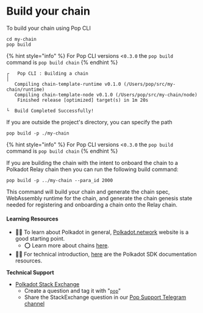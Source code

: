 # Build your chain

To build your chain using Pop CLI

```shell
cd my-chain
pop build
```

{% hint style="info" %}
For Pop CLI versions <`0.3.0` the `pop build` command is `pop build chain`
{% endhint %}

```
┌   Pop CLI : Building a chain
│
   Compiling chain-template-runtime v0.1.0 (/Users/pop/src/my-chain/runtime)
   Compiling chain-template-node v0.1.0 (/Users/pop/src/my-chain/node)
    Finished release [optimized] target(s) in 1m 20s

└  Build Completed Successfully!
```

If you are outside the project's directory, you can specify the path

```shell
pop build -p ./my-chain
```

{% hint style="info" %}
For Pop CLI versions <`0.3.0` the `pop build` command is `pop build chain`
{% endhint %}

If you are building the chain with the intent to onboard the chain to a Polkadot Relay chain then you can run the following build command:

```
pop build -p ../my-chain --para_id 2000
```

This command will build your chain and generate the chain spec, WebAssembly runtime for the chain, and generate the chain genesis state needed for registering and onboarding a chain onto the Relay chain.

#### Learning Resources

* 🧑‍🏫 To learn about Polkadot in general, [Polkadot.network](https://polkadot.network/) website is a good starting point.
  * ⭕ Learn more about chains [here](https://wiki.polkadot.network/docs/learn-parachains).
* 🧑‍🔧 For technical introduction, [here](https://github.com/paritytech/polkadot-sdk#-documentation) are the Polkadot SDK documentation resources.

**Technical Support**

* [Polkadot Stack Exchange](https://polkadot.stackexchange.com/)
  * Create a question and tag it with "[`pop`](https://substrate.stackexchange.com/tags/pop/info)"
  * Share the StackExchange question in our [Pop Support Telegram channel](https://t.me/pop_support)
